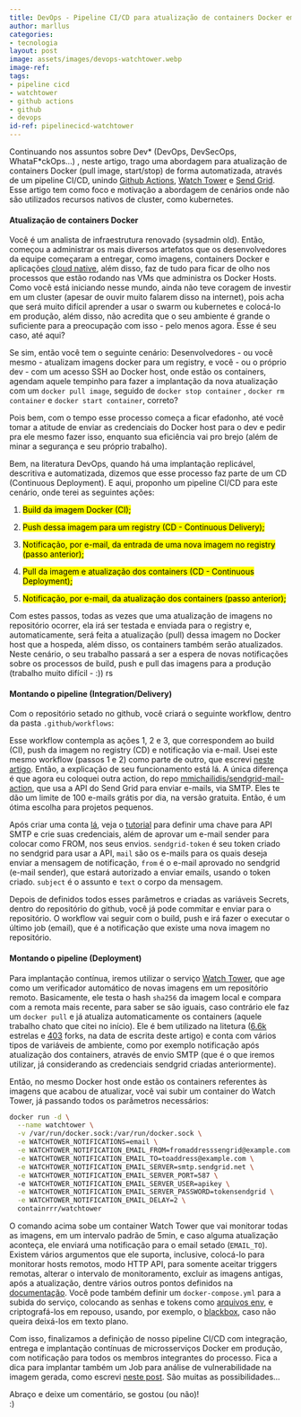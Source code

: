 ```yaml
---
title: DevOps - Pipeline CI/CD para atualização de containers Docker em produção - e com notificação
author: marllus
categories:
- tecnologia
layout: post
image: assets/images/devops-watchtower.webp
image-ref:
tags:
- pipeline cicd
- watchtower
- github actions
- github
- devops
id-ref: pipelinecicd-watchtower
---
```


Continuando nos assuntos sobre Dev* (DevOps, DevSecOps, WhataF*ckOps...) , neste artigo, trago uma abordagem para atualização de containers Docker (pull image, start/stop) de forma automatizada, através de um pipeline CI/CD, unindo [Github Actions](https://docs.github.com/pt/free-pro-team@latest/actions), [Watch Tower](https://github.com/containrrr/watchtower) e [Send Grid](https://sendgrid.com/). Esse artigo tem como foco e motivação a abordagem de cenários onde não são utilizados recursos nativos de cluster, como kubernetes.

#### Atualização de containers Docker

Você é um analista de infraestrutura renovado (sysadmin old). Então, começou a administrar os mais diversos artefatos que os desenvolvedores da equipe começaram a entregar, como imagens, containers Docker e aplicações [cloud native](https://www.cncf.io/), além disso, faz de tudo para ficar de olho nos processos que estão rodando nas VMs que administra os Docker Hosts. Como você está iniciando nesse mundo, ainda não teve coragem de investir em um cluster (apesar de ouvir muito falarem disso na internet), pois acha que será muito difícil aprender a usar o swarm ou kubernetes e colocá-lo em produção, além disso, não acredita que o seu ambiente é grande o suficiente para a preocupação com isso - pelo menos agora. Esse é seu caso, até aqui?

Se sim, então você tem o seguinte cenário: Desenvolvedores - ou você mesmo - atualizam imagens docker para um registry, e você - ou o próprio dev - com um acesso SSH ao Docker host, onde estão os containers, agendam aquele tempinho para fazer a implantação da nova atualização com um `docker pull image`, seguido de  `docker stop container` , `docker rm container` e `docker start container`, correto?

Pois bem, com o tempo esse processo começa a ficar efadonho, até você tomar a atitude de enviar as credenciais do Docker host para o dev e pedir pra ele mesmo fazer isso, enquanto sua eficiência vai pro brejo (além de minar a segurança e seu próprio trabalho).

Bem, na literatura DevOps, quando há uma implantação replicável, descritiva e automatizada, dizemos que esse processo faz parte de um CD (Continuous Deployment). E aqui, proponho um pipeline CI/CD para este cenário, onde terei as seguintes ações:

1. <mark>Build da imagem Docker (CI);</mark>

2. <mark>Push dessa imagem para um registry (CD - Continuous Delivery);</mark>

3. <mark>Notificação, por e-mail, da entrada de uma nova imagem no registry (passo anterior);</mark>

4. <mark>Pull da imagem e atualização dos containers (CD - Continuous Deployment);</mark>

5. <mark>Notificação, por e-mail, da atualização dos containers (passo anterior);</mark>

Com estes passos, todas as vezes que uma atualização de imagens no repositório ocorrer, ela irá ser testada e enviada para o registry e, automaticamente, será feita a atualização (pull) dessa imagem no Docker host que a hospeda, além disso, os containers também serão atualizados. Neste cenário, o seu trabalho passará a ser a espera de novas notificações sobre os processos de build, push e pull das imagens para a produção (trabalho muito difícil - :)) rs

#### Montando o pipeline (Integration/Delivery)

Com o repositório setado no github, você criará o seguinte workflow, dentro da pasta `.github/workflows`:

<script src="https://gist.github.com/marlluslustosa/f2818a483765b1700c50b9d0a2faaf04.js"></script>

Esse workflow contempla as ações 1, 2 e 3, que correspondem ao build (CI), push da imagem no registry (CD) e notificação via e-mail. Usei este mesmo workflow (passos 1 e 2) como parte de outro, que escrevi [neste artigo](https://marllus.com/tecnologia/2020/10/12/pipelineci-vulnerabilidade.html). Então, a explicação de seu funcionamento está lá. A única diferença é que agora eu coloquei outra action, do repo [mmichailidis/sendgrid-mail-action](https://github.com/mmichailidis/sendgrid-mail-action), que usa a API do Send Grid para enviar e-mails, via SMTP. Eles te dão um limite de 100 e-mails grátis por dia, na versão gratuita. Então, é um ótima escolha para projetos pequenos. 

Após criar uma conta [lá](https://sendgrid.com/), veja o [tutorial](https://sendgrid.com/docs/API_Reference/SMTP_API/getting_started_smtp.html#-Sending-a-test-SMTP-email-with-Telnet) para definir uma chave para API SMTP e crie suas credenciais, além de aprovar um e-mail sender para colocar como FROM, nos seus envios. `sendgrid-token` é seu token criado no sendgrid para usar a API, `mail` são os e-mails para os quais deseja enviar a mensagem de notificação, `from` é o e-mail aprovado no sendgrid (e-mail sender), que estará autorizado a enviar emails, usando o token criado. `subject` é o assunto e  `text` o corpo da mensagem.

Depois de definidos todos esses parâmetros e criadas as variáveis Secrets, dentro do repositório do github, você já pode commitar e enviar para o repositório. O workflow vai seguir com o build, push e irá fazer o executar o último job (email), que é a notificação que existe uma nova imagem no repositório.

#### Montando o pipeline (Deployment)

Para implantação contínua, iremos utilizar o serviço [Watch Tower](https://github.com/containrrr/watchtower), que age como um verificador automático de novas imagens em um repositório remoto. Basicamente, ele testa o hash `sha256` da imagem local e compara com a remota mais recente, para saber se são iguais, caso contrário ele faz um `docker pull` e já atualiza automaticamente os containers (aquele trabalho chato que citei no início). Ele é bem utilizado na litetura ([6.6k](https://github.com/containrrr/watchtower/stargazers) estrelas e [403](https://github.com/containrrr/watchtower/network/members) forks, na data de escrita deste artigo) e conta com vários tipos de variáveis de ambiente, como por exemplo notificação após atualização dos containers, através de envio SMTP (que é o que iremos utilizar, já considerando as credenciais sendgrid criadas anteriormente).

Então, no mesmo Docker host onde estão os containers referentes às imagens que acabou de atualizar, você vai subir um container do Watch Tower, já passando todos os parâmetros necessários:

```bash
docker run -d \
  --name watchtower \
  -v /var/run/docker.sock:/var/run/docker.sock \
  -e WATCHTOWER_NOTIFICATIONS=email \
  -e WATCHTOWER_NOTIFICATION_EMAIL_FROM=fromaddresssengrid@example.com \
  -e WATCHTOWER_NOTIFICATION_EMAIL_TO=toaddress@example.com \
  -e WATCHTOWER_NOTIFICATION_EMAIL_SERVER=smtp.sendgrid.net \
  -e WATCHTOWER_NOTIFICATION_EMAIL_SERVER_PORT=587 \  
  -e WATCHTOWER_NOTIFICATION_EMAIL_SERVER_USER=apikey \
  -e WATCHTOWER_NOTIFICATION_EMAIL_SERVER_PASSWORD=tokensendgrid \
  -e WATCHTOWER_NOTIFICATION_EMAIL_DELAY=2 \
  containrrr/watchtower
```

 O comando acima sobe um container Watch Tower que vai monitorar todas as imagens, em um intervalo padrão de 5min, e caso alguma atualização aconteça, ele enviará uma notificação para o email setado (`EMAIL_TO`). Existem vários argumentos que ele suporta, inclusive, colocá-lo para monitorar hosts remotos, modo HTTP API, para somente aceitar triggers remotas, alterar o intervalo de monitoramento, excluir as imagens antigas, após a atualização, dentre vários outros pontos definidos na [documentação](https://containrrr.dev/watchtower/arguments/). Você pode também definir um `docker-compose.yml` para a subida do serviço, colocando as senhas e tokens como [arquivos env](https://docs.docker.com/compose/environment-variables/#the-env_file-configuration-option), e criptografá-los em repouso, usando, por exemplo, o [blackbox](https://github.com/StackExchange/blackbox), caso não queira deixá-los em texto plano.  

Com isso, finalizamos a definição de nosso pipeline CI/CD com integração, entrega e implantação contínuas de microsserviços Docker em produção, com notificação para todos os membros integrantes do processo. Fica a dica para implantar também um Job para análise de vulnerabilidade na imagem gerada, como escrevi [neste post](https://marllus.com/tecnologia/2020/10/12/pipelineci-vulnerabilidade.html). São muitas as possibilidades...

Abraço e deixe um comentário, se gostou (ou não)!<br>:)
